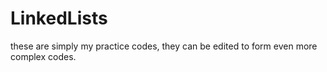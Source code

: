 # LinkedLists

these are simply my practice codes, they can be edited to form even more complex codes.
